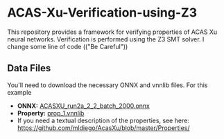 # ACAS-Xu-Verification-using-Z3
This repository provides a framework for verifying properties of ACAS Xu neural networks.
Verification is performed using the Z3 SMT solver.
I change some line of code (("Be Careful"))

## Data Files

You'll need to download the necessary ONNX and vnnlib files.  For this example

* **ONNX:** [ACASXU_run2a_2_2_batch_2000.onnx](https://github.com/verivital/nnv/blob/master/data/ACASXu/onnx/ACASXU_run2a_2_2_batch_2000.onnx)
* **Property:** [prop_1.vnnlib](https://github.com/verivital/nnv/blob/master/data/ACASXu/vnnlib/prop_1.vnnlib)
* If you need a textual description of the properties, see here: https://github.com/mldiego/AcasXu/blob/master/Properties/
